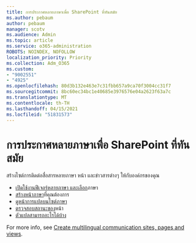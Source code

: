 ```yaml
---
title: การประกาศหลายภาษาเพื่อ SharePoint ที่ทันสมัย
ms.author: pebaum
author: pebaum
manager: scotv
ms.audience: Admin
ms.topic: article
ms.service: o365-administration
ROBOTS: NOINDEX, NOFOLLOW
localization_priority: Priority
ms.collection: Adm_O365
ms.custom:
- "9002551"
- "4925"
ms.openlocfilehash: 80d3b132e463e7c31fbb657a9ca70f3004cc31f7
ms.sourcegitcommit: 8bc60ec34bc1e40685e3976576e04a2623f63a7c
ms.translationtype: MT
ms.contentlocale: th-TH
ms.lasthandoff: 04/15/2021
ms.locfileid: "51831573"
---
```

# <a name="multilingual-publishing-for-modern-sharepoint"></a>การประกาศหลายภาษาเพื่อ SharePoint ที่ทันสมัย

สร้างไซต์การติดต่อสื่อสารหลายภาษา หน้า และข่าวสารต่างๆ ให้กับองค์กรของคุณ

- [เปิดใช้งานฟีเจอร์หลายภาษา และเลือก](https://support.office.com/article/create-multilingual-communication-sites-pages-and-news-2bb7d610-5453-41c6-a0e8-6f40b3ed750c#bkmk_enable)ภาษา
- [สร้างหน้าภาษา](https://support.office.com/article/create-multilingual-communication-sites-pages-and-news-2bb7d610-5453-41c6-a0e8-6f40b3ed750c#bkmk_create)ที่คุณต้องการ
- [ดูหน้าการแปลบนไซต์ภาษา](https://support.office.com/article/create-multilingual-communication-sites-pages-and-news-2bb7d610-5453-41c6-a0e8-6f40b3ed750c#bkmk_view)
- [ตรวจสอบสถานะของ](https://support.office.com/article/create-multilingual-communication-sites-pages-and-news-2bb7d610-5453-41c6-a0e8-6f40b3ed750c#bkmk_checkstatus)หน้า
- [ตัวแปลสามารถอะไรได้บ้าง](https://support.office.com/article/create-multilingual-communication-sites-pages-and-news-2bb7d610-5453-41c6-a0e8-6f40b3ed750c#bkmk_translators)

For more info, see [Create multilingual communication sites, pages and views](https://support.office.com/article/create-multilingual-communication-sites-pages-and-news-2bb7d610-5453-41c6-a0e8-6f40b3ed750c).
